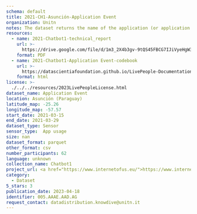 ```yaml
---
schema: default
title: 2021-CH1-Asunción-Application Event
organization: Unitn
notes: The dataset returns the name of the application (or application package) that is currently running in the foreground of the phone. The dataset was collected as part of the WeNet project, a Horizon 2020 funded project that aims at developing a diversity-aware, machine-mediated paradigm for social interactions.
resources:
  - name: 2021-Chatbot1-technical_report
    url: >-
      https://drive.google.com/file/d/1m3_2X4b3gv-9tQS45FBCG7IJiVyeHgW3/view?usp=sharing
    format: PDF
  - name: 2021-Chatbot1-Application Event-codebook
    url: >-
      https://datascientiafoundation.github.io/LivePeople-Documentation/2021-Chatbot1/2021_CH1_applicationevent.html
    format: html
license: >-
  ./../../resources/2023LivePeopleLicense.html
dataset_name: Application Event
location: Asunción (Paraguay)
latitude_map: -25.26
longitude_map: -57.57
start_date: 2021-03-15
end_date: 2021-03-29
dataset_type: Sensor
sensor_type:  App usage
size: nan
dataset_format: parquet
other_format: csv
number_participants: 62
language: unknown
collection_name: Chatbot1
project_url: <a href="https://www.internetofus.eu/">https://www.internetofus.eu/</a>
category:
  - Dataset
5_stars: 3
publication_date: 2023-04-18
identifier: 005.AAAE.AAD.AG
request_contact: datadistribution.knowdive@unitn.it
---
```

